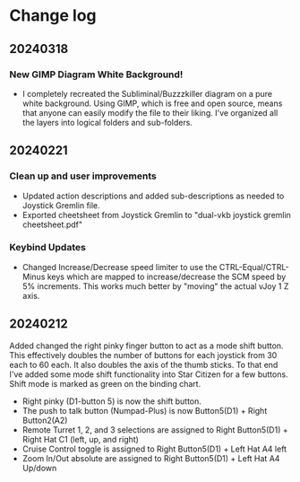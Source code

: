 # Change log
## 20240318
### New GIMP Diagram White Background!
- I completely recreated the Subliminal/Buzzzkiller diagram on a pure white background. Using GIMP, which is free and open source, means that anyone can easily modify the file to their liking. I've organized all the layers into logical folders and sub-folders.
## 20240221
### Clean up and user improvements
- Updated action descriptions and added sub-descriptions as needed to Joystick Gremlin file. 
- Exported cheetsheet from Joystick Gremlin to "dual-vkb joystick gremlin cheetsheet.pdf"
### Keybind Updates
- Changed Increase/Decrease speed limiter to use the CTRL-Equal/CTRL-Minus keys which are mapped to increase/decrease the SCM speed by 5% increments. This works much better by "moving" the actual vJoy 1 Z axis.
## 20240212
Added changed the right pinky finger button to act as a mode shift button. This effectively doubles the number of buttons for each joystick from 30 each to 60 each. It also doubles the axis of the thumb sticks. To that end I've added some mode shift functionality into Star Citizen for a few buttons. Shift mode is marked as green on the binding chart. 
- Right pinky (D1-button 5) is now the shift button. 
- The push to talk button (Numpad-Plus) is now Button5(D1) + Right Button2(A2)
- Remote Turret 1, 2, and 3 selections are assigned to Right Button5(D1) + Right Hat C1 (left, up, and right)
- Cruise Control toggle is assigned to Right Button5(D1) + Left Hat A4 left
- Zoom In/Out absolute are assigned to Right Button5(D1) + Left Hat A4 Up/down 